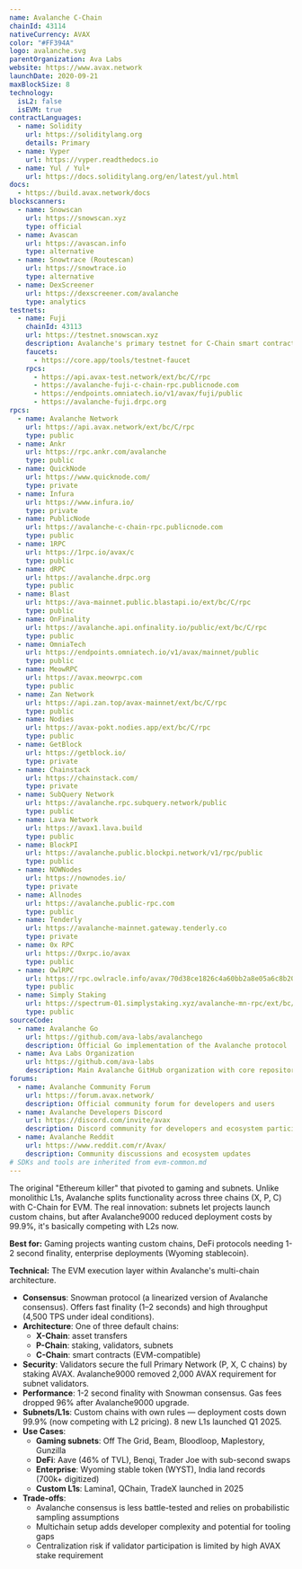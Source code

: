 ```yaml
---
name: Avalanche C-Chain
chainId: 43114
nativeCurrency: AVAX
color: "#FF394A"
logo: avalanche.svg
parentOrganization: Ava Labs
website: https://www.avax.network
launchDate: 2020-09-21
maxBlockSize: 8
technology:
  isL2: false
  isEVM: true
contractLanguages:
  - name: Solidity
    url: https://soliditylang.org
    details: Primary
  - name: Vyper
    url: https://vyper.readthedocs.io
  - name: Yul / Yul+
    url: https://docs.soliditylang.org/en/latest/yul.html
docs:
  - https://build.avax.network/docs
blockscanners:
  - name: Snowscan
    url: https://snowscan.xyz
    type: official
  - name: Avascan
    url: https://avascan.info
    type: alternative
  - name: Snowtrace (Routescan)
    url: https://snowtrace.io
    type: alternative
  - name: DexScreener
    url: https://dexscreener.com/avalanche
    type: analytics
testnets:
  - name: Fuji
    chainId: 43113
    url: https://testnet.snowscan.xyz
    description: Avalanche's primary testnet for C-Chain smart contract testing with fast finality.
    faucets:
      - https://core.app/tools/testnet-faucet
    rpcs:
      - https://api.avax-test.network/ext/bc/C/rpc
      - https://avalanche-fuji-c-chain-rpc.publicnode.com
      - https://endpoints.omniatech.io/v1/avax/fuji/public
      - https://avalanche-fuji.drpc.org
rpcs:
  - name: Avalanche Network
    url: https://api.avax.network/ext/bc/C/rpc
    type: public
  - name: Ankr
    url: https://rpc.ankr.com/avalanche
    type: public
  - name: QuickNode
    url: https://www.quicknode.com/
    type: private
  - name: Infura
    url: https://www.infura.io/
    type: private
  - name: PublicNode
    url: https://avalanche-c-chain-rpc.publicnode.com
    type: public
  - name: 1RPC
    url: https://1rpc.io/avax/c
    type: public
  - name: dRPC
    url: https://avalanche.drpc.org
    type: public
  - name: Blast
    url: https://ava-mainnet.public.blastapi.io/ext/bc/C/rpc
    type: public
  - name: OnFinality
    url: https://avalanche.api.onfinality.io/public/ext/bc/C/rpc
    type: public
  - name: OmniaTech
    url: https://endpoints.omniatech.io/v1/avax/mainnet/public
    type: public
  - name: MeowRPC
    url: https://avax.meowrpc.com
    type: public
  - name: Zan Network
    url: https://api.zan.top/avax-mainnet/ext/bc/C/rpc
    type: public
  - name: Nodies
    url: https://avax-pokt.nodies.app/ext/bc/C/rpc
    type: public
  - name: GetBlock
    url: https://getblock.io/
    type: private
  - name: Chainstack
    url: https://chainstack.com/
    type: private
  - name: SubQuery Network
    url: https://avalanche.rpc.subquery.network/public
    type: public
  - name: Lava Network
    url: https://avax1.lava.build
    type: public
  - name: BlockPI
    url: https://avalanche.public.blockpi.network/v1/rpc/public
    type: public
  - name: NOWNodes
    url: https://nownodes.io/
    type: private
  - name: Allnodes
    url: https://avalanche.public-rpc.com
    type: public
  - name: Tenderly
    url: https://avalanche-mainnet.gateway.tenderly.co
    type: private
  - name: 0x RPC
    url: https://0xrpc.io/avax
    type: public
  - name: OwlRPC
    url: https://rpc.owlracle.info/avax/70d38ce1826c4a60bb2a8e05a6c8b20f
    type: public
  - name: Simply Staking
    url: https://spectrum-01.simplystaking.xyz/avalanche-mn-rpc/ext/bc/C/rpc
    type: public
sourceCode:
  - name: Avalanche Go
    url: https://github.com/ava-labs/avalanchego
    description: Official Go implementation of the Avalanche protocol
  - name: Ava Labs Organization
    url: https://github.com/ava-labs
    description: Main Avalanche GitHub organization with core repositories
forums:
  - name: Avalanche Community Forum
    url: https://forum.avax.network/
    description: Official community forum for developers and users
  - name: Avalanche Developers Discord
    url: https://discord.com/invite/avax
    description: Discord community for developers and ecosystem participants
  - name: Avalanche Reddit
    url: https://www.reddit.com/r/Avax/
    description: Community discussions and ecosystem updates
# SDKs and tools are inherited from evm-common.md
---
```


The original "Ethereum killer" that pivoted to gaming and subnets. Unlike monolithic L1s, Avalanche splits functionality across three chains (X, P, C) with C-Chain for EVM. The real innovation: subnets let projects launch custom chains, but after Avalanche9000 reduced deployment costs by 99.9%, it's basically competing with L2s now.

**Best for:** Gaming projects wanting custom chains, DeFi protocols needing 1-2 second finality, enterprise deployments (Wyoming stablecoin).

**Technical:** The EVM execution layer within Avalanche's multi-chain architecture.

- **Consensus**: Snowman protocol (a linearized version of Avalanche consensus). Offers fast finality (1–2 seconds) and high throughput (4,500 TPS under ideal conditions).  
- **Architecture**: One of three default chains:  
  - **X-Chain**: asset transfers  
  - **P-Chain**: staking, validators, subnets  
  - **C-Chain**: smart contracts (EVM-compatible)  
- **Security**: Validators secure the full Primary Network (P, X, C chains) by staking AVAX. Avalanche9000 removed 2,000 AVAX requirement for subnet validators.  
- **Performance**: 1-2 second finality with Snowman consensus. Gas fees dropped 96% after Avalanche9000 upgrade.  
- **Subnets/L1s**: Custom chains with own rules — deployment costs down 99.9% (now competing with L2 pricing). 8 new L1s launched Q1 2025.
- **Use Cases**:
  - **Gaming subnets**: Off The Grid, Beam, Bloodloop, Maplestory, Gunzilla
  - **DeFi**: Aave (46% of TVL), Benqi, Trader Joe with sub-second swaps
  - **Enterprise**: Wyoming stable token (WYST), India land records (700k+ digitized)
  - **Custom L1s**: Lamina1, QChain, TradeX launched in 2025
- **Trade-offs**:  
  - Avalanche consensus is less battle-tested and relies on probabilistic sampling assumptions  
  - Multichain setup adds developer complexity and potential for tooling gaps  
  - Centralization risk if validator participation is limited by high AVAX stake requirement  